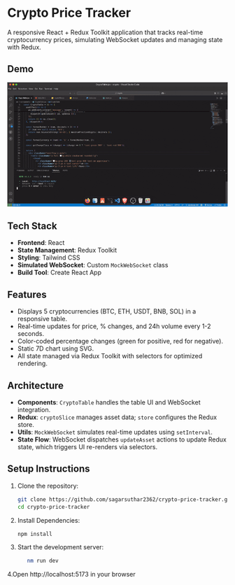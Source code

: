 # Crypto Price Tracker

A responsive React + Redux Toolkit application that tracks real-time cryptocurrency prices, simulating WebSocket updates and managing state with Redux.

## Demo
![Crypto Price Tracker Demo](crypto.gif)

## Tech Stack
- **Frontend**: React
- **State Management**: Redux Toolkit
- **Styling**: Tailwind CSS
- **Simulated WebSocket**: Custom `MockWebSocket` class
- **Build Tool**: Create React App

## Features
- Displays 5 cryptocurrencies (BTC, ETH, USDT, BNB, SOL) in a responsive table.
- Real-time updates for price, % changes, and 24h volume every 1-2 seconds.
- Color-coded percentage changes (green for positive, red for negative).
- Static 7D chart using SVG.
- All state managed via Redux Toolkit with selectors for optimized rendering.

## Architecture
- **Components**: `CryptoTable` handles the table UI and WebSocket integration.
- **Redux**: `cryptoSlice` manages asset data; `store` configures the Redux store.
- **Utils**: `MockWebSocket` simulates real-time updates using `setInterval`.
- **State Flow**: WebSocket dispatches `updateAsset` actions to update Redux state, which triggers UI re-renders via selectors.

## Setup Instructions
1. Clone the repository:
   ```bash
   git clone https://github.com/sagarsuthar2362/crypto-price-tracker.git
   cd crypto-price-tracker

2. Install Dependencies:
   ```bash
   npm install

3. Start the development server:
    ```bash
       nm run dev

4.Open http://localhost:5173 in your browser   
